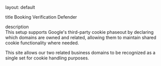 layout: default 

title 
Booking Verification Defender

description  
This setup supports Google's third-party cookie phaseout by declaring which domains are owned and related, allowing them to maintain shared cookie functionality where needed.


This site allows our two related business domains to be recognized as a single set for cookie handling purposes.  


